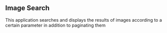 ## Image Search

This application searches and displays the results of images according to a certain parameter in addition to paginating them

